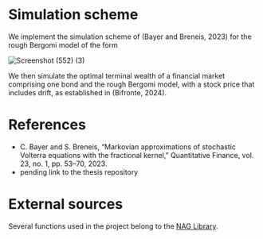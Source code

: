 # Simulation scheme
We implement the simulation scheme of (Bayer and Breneis, 2023) for the rough Bergomi model of the form

![Screenshot (552) (3)](https://github.com/user-attachments/assets/821c1798-ae1f-41d4-85dd-6e08476a9806)

We then simulate the optimal terminal wealth of a financial market comprising one bond and the rough Bergomi model, 
with a stock price that includes drift, as established in (Bifronte, 2024).

# References
- C. Bayer and S. Breneis, “Markovian approximations of stochastic Volterra equations with the fractional kernel,” 
Quantitative Finance, vol. 23, no. 1, pp. 53–70, 2023.
- pending link to the thesis repository
  
# External sources
Several functions used in the project belong to the [NAG Library](https://nag.com/nag-library/).
